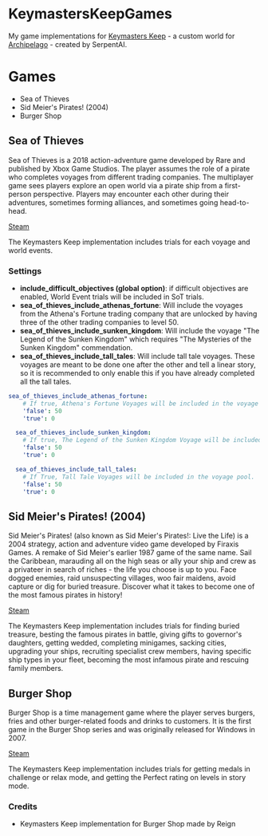 # KeymastersKeepGames
My game implementations for [Keymasters Keep](https://github.com/SerpentAI/Archipelago/releases?q=keymaster&expanded=true) -
a custom world for [Archipelago](https://archipelago.gg/) - created by SerpentAI.

# Games
- Sea of Thieves
- Sid Meier's Pirates! (2004)
- Burger Shop

## Sea of Thieves
Sea of Thieves is a 2018 action-adventure game developed by Rare and published by Xbox Game Studios. The player assumes the role of a pirate who completes voyages from different trading companies. The multiplayer game sees players explore an open world via a pirate ship from a first-person perspective. Players may encounter each other during their adventures, sometimes forming alliances, and sometimes going head-to-head.

[Steam](https://store.steampowered.com/app/1172620/Sea_of_Thieves_2025_Edition/)

The Keymasters Keep implementation includes trials for each voyage and world events.

### Settings

- **include_difficult_objectives (global option)**: if difficult objectives are enabled, World Event trials will be included in SoT trials.
- **sea_of_thieves_include_athenas_fortune**: Will include the voyages from the Athena's Fortune trading company that are unlocked by having three of the other trading companies to level 50.
- **sea_of_thieves_include_sunken_kingdom**: Will include the voyage "The Legend of the Sunken Kingdom" which requires "The Mysteries of the Sunken Kingdom" commendation.
- **sea_of_thieves_include_tall_tales**: Will include tall tale voyages. These voyages are meant to be done one after the other and tell a linear story, so it is recommended to only enable this if you have already completed all the tall tales.

``` yaml
sea_of_thieves_include_athenas_fortune:
    # If true, Athena's Fortune Voyages will be included in the voyage pool.
    'false': 50
    'true': 0

  sea_of_thieves_include_sunken_kingdom:
    # If true, The Legend of the Sunken Kingdom Voyage will be included in the voyage pool.
    'false': 50
    'true': 0

  sea_of_thieves_include_tall_tales:
    # If True, Tall Tale Voyages will be included in the voyage pool.
    'false': 50
    'true': 0
```

## Sid Meier's Pirates! (2004)
Sid Meier's Pirates! (also known as Sid Meier's Pirates!: Live the Life) is a 2004 strategy, action and adventure video game developed by Firaxis Games. A remake of Sid Meier's earlier 1987 game of the same name. Sail the Caribbean, marauding all on the high seas or ally your ship and crew as a privateer in search of riches - the life you choose is up to you. Face dogged enemies, raid unsuspecting villages, woo fair maidens, avoid capture or dig for buried treasure. Discover what it takes to become one of the most famous pirates in history!

[Steam](https://store.steampowered.com/app/3920/Sid_Meiers_Pirates/)

The Keymasters Keep implementation includes trials for finding buried treasure, besting the famous pirates in battle, giving gifts to governor's daughters, getting wedded, completing minigames, sacking cities, upgrading your ships, recruiting specialist crew members, having specific ship types in your fleet, becoming the most infamous pirate and rescuing family members. 

## Burger Shop
Burger Shop is a time management game where the player serves burgers, fries and other burger-related foods and drinks to customers. It is the first game in the Burger Shop series and was originally released for Windows in 2007.

[Steam](https://store.steampowered.com/app/730840/Burger_Shop/)

The Keymasters Keep implementation includes trials for getting medals in challenge or relax mode, and getting the Perfect rating on levels in story mode.

### Credits
- Keymasters Keep implementation for Burger Shop made by Reign
